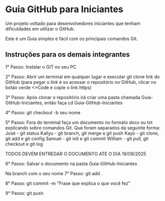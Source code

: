 
# Guia GitHub para Iniciantes

Um projeto voltado para desenvolvedores iniciantes que tenham dificuldades em utilizar o GitHub.

Este é um Guia simples e fácil com os principais comandos Git.

## Instruções para os demais integrantes

1° Passo: Instalar o GIT no seu PC

2° Passo: Abrir um terminal em qualquer lugar e executar git clone link do GitHub (para pegar o link é so acessar o repositório no GitHub, clicar no botão verde <>Code e copie o link https)

3° Passo: Após clonar o repositório irá criar uma pasta chamada Guia-GitHub-Iniciantes, então faça cd Guia-GitHub-Iniciantes

4° Passo: git checkout -b seu nome

5° Passo: Fora do terminal faça um documento no formato docx ou txt explicando sobre comandos Git. Que foram separados da seguinte forma:
José - git status
Kallyu - git branch, git merge e git push
Kayo - git clone, git add e git config
Samuel - git init e git commit
William - git pull, git checkout e git log

TODOS DEVEM ENTREGAR O DOCUMENTO ATE O DIA 19/09/2025

6° Passo: Salvar o documento na pasta Guia-GitHub-Iniciantes

Na branch com o seu nome
7° Passo: git add .

8° Passo: git commit -m "Frase que explica o que você fez"

9° Passo: git push